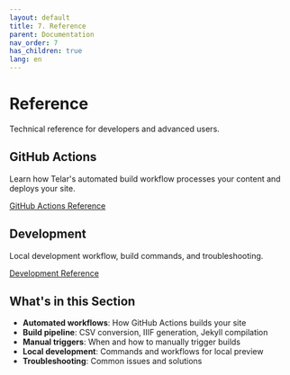 ```yaml
---
layout: default
title: 7. Reference
parent: Documentation
nav_order: 7
has_children: true
lang: en
---
```


# Reference

Technical reference for developers and advanced users.

## GitHub Actions

Learn how Telar's automated build workflow processes your content and deploys your site.

[GitHub Actions Reference](/docs/reference/github-actions/)

## Development

Local development workflow, build commands, and troubleshooting.

[Development Reference](/docs/reference/development/)

## What's in this Section

- **Automated workflows**: How GitHub Actions builds your site
- **Build pipeline**: CSV conversion, IIIF generation, Jekyll compilation
- **Manual triggers**: When and how to manually trigger builds
- **Local development**: Commands and workflows for local preview
- **Troubleshooting**: Common issues and solutions
